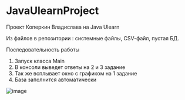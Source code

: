 # JavaUlearnProject
Проект Коперкин Владислава на Java Ulearn 

Из файлов в репозитории : системные файлы, CSV-файл, пустая БД.

Последовательность работы 
  1. Запуск класса Main 
  2. В консоли выведет ответы на 2 и 3 задание
  3. Так же всплывает окно с графиком на 1 задание
  4. База заполнится автоматически
  
  ![image](https://user-images.githubusercontent.com/116348495/209729009-a546c96e-0ddc-4161-aeca-ace681177769.png)
